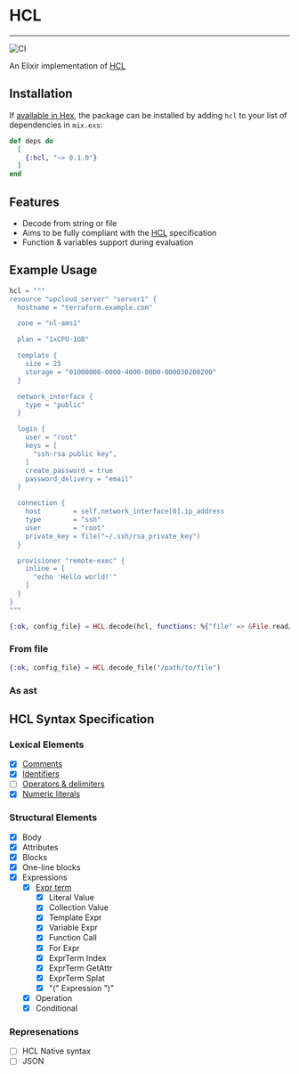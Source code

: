 # HCL

---

![CI](https://github.com/drowzy/hcl/actions/workflows/ci.yml/badge.svg)

An Elixir implementation of [HCL](https://github.com/hashicorp/hcl)

## Installation

If [available in Hex](https://hex.pm/docs/publish), the package can be installed
by adding `hcl` to your list of dependencies in `mix.exs`:

```elixir
def deps do
  [
    {:hcl, "~> 0.1.0"}
  ]
end
```
## Features

* Decode from string or file
* Aims to be fully compliant with the [HCL](https://github.com/hashicorp/hcl/blob/main/hclsyntax/spec.md) specification
* Function & variables support during evaluation

## Example Usage

```elixir
hcl = """
resource "upcloud_server" "server1" {
  hostname = "terraform.example.com"

  zone = "nl-ams1"

  plan = "1xCPU-1GB"

  template {
    size = 25
    storage = "01000000-0000-4000-8000-000030200200"
  }

  network_interface {
    type = "public"
  }

  login {
    user = "root"
    keys = [
      "ssh-rsa public key",
    ]
    create_password = true
    password_delivery = "email"
  }

  connection {
    host        = self.network_interface[0].ip_address
    type        = "ssh"
    user        = "root"
    private_key = file("~/.ssh/rsa_private_key")
  }

  provisioner "remote-exec" {
    inline = [
      "echo 'Hello world!'"
    ]
  }
}
"""

{:ok, config_file} = HCL.decode(hcl, functions: %{"file" => &File.read/1})
```

### From file

```elixir
{:ok, config_file} = HCL.decode_file("/path/to/file")
```
### As ast

## HCL Syntax Specification

### Lexical Elements
- [x] [Comments](https://github.com/hashicorp/hcl/blob/main/hclsyntax/spec.md#comments-and-whitespace)
- [x] [Identifiers](https://github.com/hashicorp/hcl/blob/main/hclsyntax/spec.md#identifiers)
- [ ] [Operators & delimiters](https://github.com/hashicorp/hcl/blob/main/hclsyntax/spec.md#operators-and-delimiters)
- [x] [Numeric literals](https://github.com/hashicorp/hcl/blob/main/hclsyntax/spec.md#numeric-literals)

### Structural Elements

- [x] Body
- [x] Attributes
- [x] Blocks
- [x] One-line blocks
- [x] Expressions
  - [x] [Expr term](https://github.com/hashicorp/hcl/blob/main/hclsyntax/spec.md#expression-terms)
    - [x] Literal Value
    - [x] Collection Value
    - [x] Template Expr
    - [x] Variable Expr
    - [x] Function Call
    - [x] For Expr
    - [x] ExprTerm Index
    - [x] ExprTerm GetAttr
    - [x] ExprTerm Splat
    - [x] "(" Expression ")"
  - [x] Operation
  - [x] Conditional

### Represenations
 - [ ] HCL Native syntax
 - [ ] JSON
